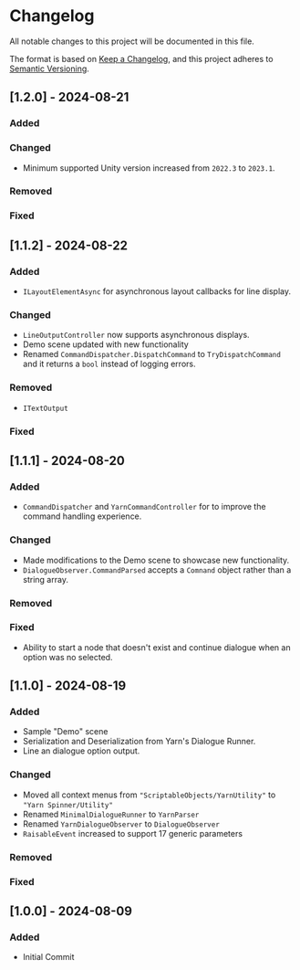 # Changelog

All notable changes to this project will be documented in this file.

The format is based on [Keep a Changelog](https://keepachangelog.com/en/1.1.0/),
and this project adheres to [Semantic Versioning](https://semver.org/spec/v2.0.0.html).

## [1.2.0] - 2024-08-21

### Added
### Changed 
* Minimum supported Unity version increased from `2022.3` to `2023.1`.
### Removed 
### Fixed 

## [1.1.2] - 2024-08-22

### Added 
* `ILayoutElementAsync` for asynchronous layout callbacks for line display.

### Changed
* `LineOutputController` now supports asynchronous displays.
* Demo scene updated with new functionality
*  Renamed `CommandDispatcher.DispatchCommand` to `TryDispatchCommand` and it returns a `bool` instead of logging errors. 

### Removed 
* `ITextOutput`

### Fixed 

## [1.1.1] - 2024-08-20

### Added 
- `CommandDispatcher` and `YarnCommandController` for to improve the command handling experience.

### Changed
- Made modifications to the Demo scene to showcase new functionality. 
- `DialogueObserver.CommandParsed` accepts a `Comnand` object rather than a string array.

### Removed 

### Fixed
- Ability to start a node that doesn't exist and continue dialogue when an option was no selected.

## [1.1.0] - 2024-08-19

### Added 
- Sample "Demo" scene
- Serialization and Deserialization from Yarn's Dialogue Runner.
- Line an dialogue option output. 

### Changed
- Moved all context menus from `"ScriptableObjects/YarnUtility"` to `"Yarn Spinner/Utility"`
- Renamed `MinimalDialogueRunner` to `YarnParser`
- Renamed `YarnDialogueObserver` to `DialogueObserver`
- `RaisableEvent` increased to support 17 generic parameters

### Removed 
### Fixed

## [1.0.0] - 2024-08-09

### Added
- Initial Commit
